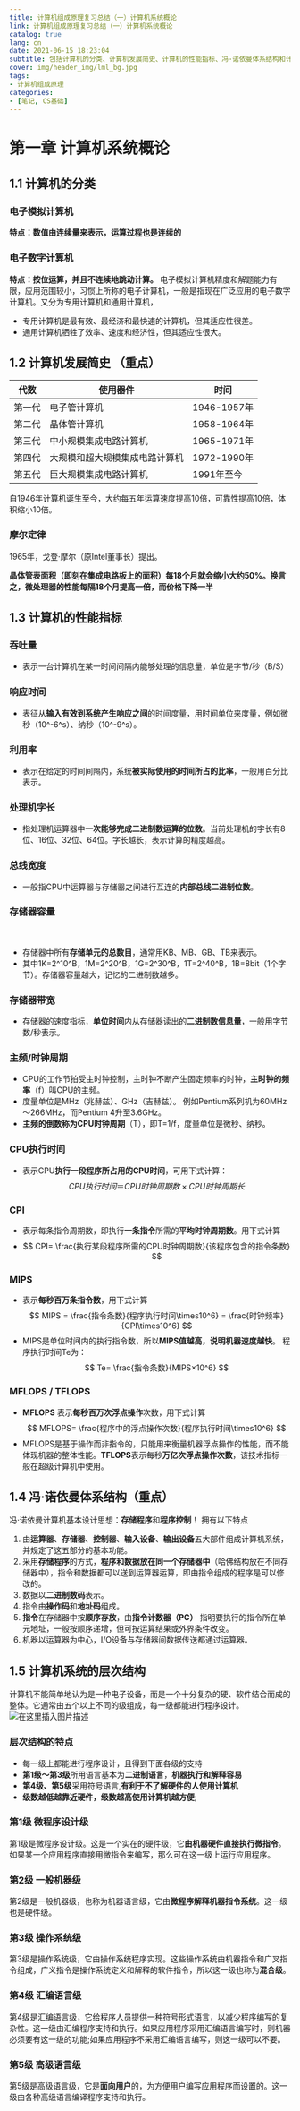 ```yaml
---
title: 计算机组成原理复习总结（一）计算机系统概论
link: 计算机组成原理复习总结（一）计算机系统概论
catalog: true
lang: cn
date: 2021-06-15 18:23:04 
subtitle: 包括计算机的分类、计算机发展简史、计算机的性能指标、冯·诺依曼体系结构和计算机系统的层次结构
cover: img/header_img/lml_bg.jpg
tags:
- 计算机组成原理
categories:
- [笔记, CS基础]
---
```


# 第一章 计算机系统概论
## 1.1 计算机的分类
### 电子模拟计算机
**特点：数值由连续量来表示，运算过程也是连续的**
### 电子数字计算机
**特点：按位运算，并且不连续地跳动计算。**
电子模拟计算机精度和解题能力有限，应用范围较小，习惯上所称的电子计算机，一般是指现在广泛应用的电子数字计算机。又分为专用计算机和通用计算机，

 - 专用计算机是最有效、最经济和最快速的计算机，但其适应性很差。
 - 通用计算机牺牲了效率、速度和经济性，但其适应性很大。
## 1.2 计算机发展简史 （重点）
| 代数 | 使用器件 | 时间|
|--|--|--|
|第一代  |   电子管计算机 | 1946-1957年
|第二代  |   晶体管计算机 | 1958-1964年
|第三代  |  中小规模集成电路计算机 | 1965-1971年
|第四代  |  大规模和超大规模集成电路计算机 | 1972-1990年
|第五代  | 巨大规模集成电路计算机 | 1991年至今

自1946年计算机诞生至今，大约每五年运算速度提高10倍，可靠性提高10倍，体积缩小10倍。
### 摩尔定律
1965年，戈登·摩尔（原Intel董事长）提出。

**晶体管表面积（即刻在集成电路板上的面积）每18个月就会缩小大约50%。换言之，微处理器的性能每隔18个月提高一倍，而价格下降一半**  

## 1.3 计算机的性能指标
### 吞吐量

 - 表示一台计算机在某一时间间隔内能够处理的信息量，单位是字节/秒（B/S）
### 响应时间
 - 表征从**输入有效到系统产生响应之间**的时间度量，用时间单位来度量，例如微秒（10^-6^s）、纳秒（10^-9^s）。 
### 利用率
 - 表示在给定的时间间隔内，系统**被实际使用的时间所占的比率**，一般用百分比表示。
### 处理机字长
 - 指处理机运算器中**一次能够完成二进制数运算的位数**。当前处理机的字长有8位、16位、32位、64位。字长越长，表示计算的精度越高。 
### 总线宽度
 - 一般指CPU中运算器与存储器之间进行互连的**内部总线二进制位数**。
### 存储器容量
　
 - 存储器中所有**存储单元的总数目**，通常用KB、MB、GB、TB来表示。
 - 其中1K=2^10^B，1M=2^20^B，1G=2^30^B，1T=2^40^B，1B=8bit（1个字节）。存储器容量越大，记忆的二进制数越多。
 
### 存储器带宽　
 - 存储器的速度指标，**单位时间**内从存储器读出的**二进制数信息量**，一般用字节数/秒表示。

### 主频/时钟周期

 - CPU的工作节拍受主时钟控制，主时钟不断产生固定频率的时钟，**主时钟的频率**（f）叫CPU的主频。 
 - 度量单位是MHz（兆赫兹）、GHz（吉赫兹）。 例如Pentium系列机为60MHz～266MHz，而Pentium 4升至3.6GHz。
 - **主频的倒数称为CPU时钟周期**（T），即T=1/f，度量单位是微秒、纳秒。 
### CPU执行时间　 
 - 表示CPU**执行一段程序所占用的CPU时间**，可用下式计算：
$$ CPU执行时间 ＝ CPU时钟周期数 × CPU时钟周期长 $$

### CPI
 - 表示每条指令周期数，即执行**一条指令**所需的**平均时钟周期数**。用下式计算
 - $$ CPI= \frac{执行某段程序所需的CPU时钟周期数}{该程序包含的指令条数} $$
### MIPS
 - 表示**每秒百万条指令数**，用下式计算
$$ MIPS = \frac{指令条数}{程序执行时间\times10^6}  =  \frac{时钟频率}{CPI\times10^6} $$
 - MIPS是单位时间内的执行指令数，所以**MIPS值越高，说明机器速度越快**。
程序执行时间Te为：
$$ Te= \frac{指令条数}{MIPS×10^6} $$
### MFLOPS / TFLOPS
 - **MFLOPS** 表示**每秒百万次浮点操作**次数，用下式计算
$$ MFLOPS= \frac{程序中的浮点操作次数}{程序执行时间\times10^6}  $$
 - MFLOPS是基于操作而非指令的，只能用来衡量机器浮点操作的性能，而不能体现机器的整体性能。**TFLOPS**表示每秒**万亿次浮点操作次数**，该技术指标一般在超级计算机中使用。
## 1.4 冯·诺依曼体系结构（重点）
冯·诺依曼计算机基本设计思想：**存储程序**和**程序控制**！
拥有以下特点
 1. 由**运算器**、**存储器**、**控制器**、**输入设备**、**输出设备**五大部件组成计算机系统，并规定了这五部分的基本功能。
 2. 采用**存储程序**的方式，**程序和数据放在同一个存储器中**（哈佛结构放在不同存储器中），指令和数据都可以送到运算器运算，即由指令组成的程序是可以修改的。
 3. 数据以**二进制数码**表示。
 4. 指令由**操作码**和**地址码**组成。
 5. **指令**在存储器中按**顺序存放**，由**指令计数器（PC）** 指明要执行的指令所在单元地址，一般按顺序递增，但可按运算结果或外界条件改变。
 6. 机器以运算器为中心，I/O设备与存储器间数据传送都通过运算器。

## 1.5 计算机系统的层次结构
计算机不能简单地认为是一种电子设备，而是一个十分复杂的硬、软件结合而成的整体。它通常由五个以上不同的级组成，每一级都能进行程序设计。![在这里插入图片描述](https://img-blog.csdnimg.cn/20210614191435190.png?x-oss-process=image/watermark,type_ZmFuZ3poZW5naGVpdGk,shadow_10,text_aHR0cHM6Ly9ibG9nLmNzZG4ubmV0L3FxXzQ1ODkwNTMz,size_16,color_FFFFFF,t_70)

### 层次结构的特点

 - 每一级上都能进行程序设计，且得到下面各级的支持
 - **第1级～第3级**所用语言基本为**二进制语言**，**机器执行和解释容易**
 - **第4级、第5级**采用符号语言,**有利于不了解硬件的人使用计算机**
 - **级数越低越靠近硬件，级数越高使用计算机越方便**;

### 第1级 微程序设计级
第1级是微程序设计级。这是一个实在的硬件级，它**由机器硬件直接执行微指令**。如果某一个应用程序直接用微指令来编写，那么可在这一级上运行应用程序。
### 第2级 一般机器级
第2级是一般机器级，也称为机器语言级，它由**微程序解释机器指令系统**。这一级也是硬件级。
### 第3级 操作系统级
第3级是操作系统级，它由操作系统程序实现。这些操作系统由机器指令和广叉指令组成，广义指令是操作系统定义和解释的软件指令，所以这一级也称为**混合级**。
### 第4级 汇编语言级
第4级是汇编语言级，它给程序人员提供一种符号形式语言，以减少程序编写的复杂性。这一级由汇编程序支持和执行。如果应用程序采用汇编语言编写时，则机器必须要有这一级的功能;如果应用程序不采用汇编语言编写，则这一级可以不要。
### 第5级 高级语言级
第5级是高级语言级，它是**面向用户**的，为方便用户编写应用程序而设置的。这一级由各种高级语言编译程序支持和执行。
